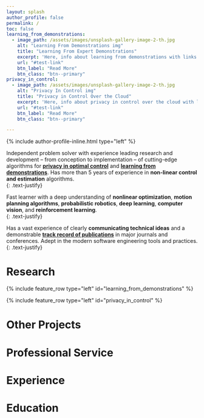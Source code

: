 ```yaml
---
layout: splash
author_profile: false
permalink: /
toc: false
learning_from_demonstrations:
  - image_path: /assets/images/unsplash-gallery-image-2-th.jpg
    alt: "Learning From Demonstrations img"
    title: "Learning From Expert Demonstrations"
    excerpt: 'Here, info about learning from demonstrations with links'
    url: "#test-link"
    btn_label: "Read More"
    btn_class: "btn--primary"
privacy_in_control:
  - image_path: /assets/images/unsplash-gallery-image-2-th.jpg
    alt: "Privacy In Control img"
    title: "Privacy in Control Over the Cloud"
    excerpt: 'Here, info about privacy in control over the cloud with links'
    url: "#test-link"
    btn_label: "Read More"
    btn_class: "btn--primary"

---
```


{% include author-profile-inline.html type="left" %}

Independent problem solver with 
experience leading research and development – from 
conception to implementation – of cutting-edge algorithms 
for [**privacy in optimal control**](https://arxiv.org/abs/1906.07460) and [**learning from 
demonstrations**](https://github.com/sultangazin/cyphy_testbed/tree/LFD). Has more than 5 years of experience 
in **non-linear 
control and estimation** algorithms.  
{: .text-justify}  
   
Fast learner with a deep understanding of 
**nonlinear optimization**, **motion planning algorithms**, 
**probabilistic robotics**, **deep learning**, **computer vision**, 
and **reinforcement learning**.  
{: .text-justify}  
 
Has a vast experience of 
clearly **communicating technical ideas** and a demonstrable 
[**track record of publications**](https://scholar.google.com/citations?hl=en&user=zf4Fxb0AAAAJ) in major journals and 
conferences. Adept in the modern software engineering tools
and practices.
{: .text-justify}  

# Research

{% include feature_row type="left" id="learning_from_demonstrations" %}

{% include feature_row type="left" id="privacy_in_control" %}

# Other Projects

# Professional Service

# Experience

# Education